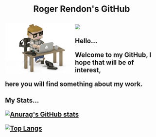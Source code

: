 <h1 align="center">Roger Rendon's GitHub</h1>

<h2 align="left"><img src="https://emojis.slackmojis.com/emojis/images/1531849430/4246/blob-sunglasses.gif?1531849430" width="30"/>
<img align='left' src="https://github.com/rogerrendons/rogerrendons/blob/main/Programmer.gif" width="230">

Hello...
  
Welcome to my GitHub, I hope that will be of interest,
  
here you will find something about my work.

</h2>
<h2>
My Stats...


[![Anurag's GitHub stats](https://github-readme-stats.vercel.app/api?username=rogerrendons)](https://github.com/anuraghazra/github-readme-stats)

[![Top Langs](https://github-readme-stats.vercel.app/api/top-langs/?username=rogerrendons&langs_count=8)](https://github.com/anuraghazra/github-readme-stats)

[](https://img.shields.io/badge/<WORD_ON_LEFT>-<WORD_ON_RIGHT>-informational?style=flat&logo=<LOGO_NAME>&logoColor=white&color=2bbc8a)

</h2>



<!--
[![Top Langs](https://github-readme-stats.vercel.app/api/top-langs/?username=rogerrendons)](https://github.com/anuraghazra/github-readme-stats)
<p align="center">
  <img align="center" src="https://github-readme-stats.vercel.app/api?username=rogerrendons&theme=vue&show_icons=true" alt="My github stats" />
</p>
-->

<!--
<p align="center">
  <img align="center" src="https://github-readme-stats.vercel.app/api/top-langs/?username=rogerrendons&layout=compact&theme=vue&langs_count=6" alt="My github stats"/>
</p>
<p align="center">
  <a href="https://sourcerer.io/juansedev" target="blank"><img align="center" src="https://github.com/mfcrespo/Github_profile/blob/master/images/logo_sourcerer.png" alt="My programming skills" height="100" width="100" /></a>
</p>
<h3>Where to find me</h3>
<p>
  <a href="https://github.com/rogerrendons" target="_blank"><img alt="Github" src="https://img.shields.io/badge/GitHub-%2312100E.svg?&style=for-the-badge&logo=Github&logoColor=white" />
  </a> <a href="https://twitter.com/rogerrendons" target="_blank"><img alt="Twitter" src="https://img.shields.io/badge/twitter-%231DA1F2.svg?&style=for-the-badge&logo=twitter&logoColor=white" /></a>
  <a href="https://www.linkedin.com/in/rogerrendons" target="_blank"><img alt="LinkedIn" src="https://img.shields.io/badge/linkedin-%230077B5.svg?&style=for-the-badge&logo=linkedin&logoColor=white" />
  </a> <a href="https://medium.com/rogerrendons" target="_blank"><img alt="Medium" src="https://img.shields.io/badge/medium-%2312100E.svg?&style=for-the-badge&logo=medium&logoColor=white" /></a>
</p>
### Hi there 👋
**rogerrendons/rogerrendons** is a ✨ _special_ ✨ repository because its `README.md` (this file) appears on your GitHub profile.
Here are some ideas to get you started:
- 🔭 I’m currently working on ...
- 🌱 I’m currently learning ...
- 👯 I’m looking to collaborate on ...
- 🤔 I’m looking for help with ...
- 💬 Ask me about ...
- 📫 How to reach me: ...
- 😄 Pronouns: ...
- ⚡ Fun fact: ...
-->
